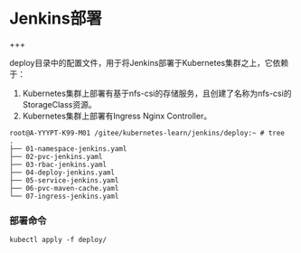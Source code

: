 # Jenkins部署

+++

deploy目录中的配置文件，用于将Jenkins部署于Kubernetes集群之上，它依赖于：

1. Kubernetes集群上部署有基于nfs-csi的存储服务，且创建了名称为nfs-csi的StorageClass资源。
2. Kubernetes集群上部署有Ingress Nginx Controller。

~~~shell
root@A-YYYPT-K99-M01 /gitee/kubernetes-learn/jenkins/deploy:~ # tree
.
├── 01-namespace-jenkins.yaml
├── 02-pvc-jenkins.yaml
├── 03-rbac-jenkins.yaml
├── 04-deploy-jenkins.yaml
├── 05-service-jenkins.yaml
├── 06-pvc-maven-cache.yaml
└── 07-ingress-jenkins.yaml
~~~



### 部署命令

~~~shell
kubectl apply -f deploy/
~~~







